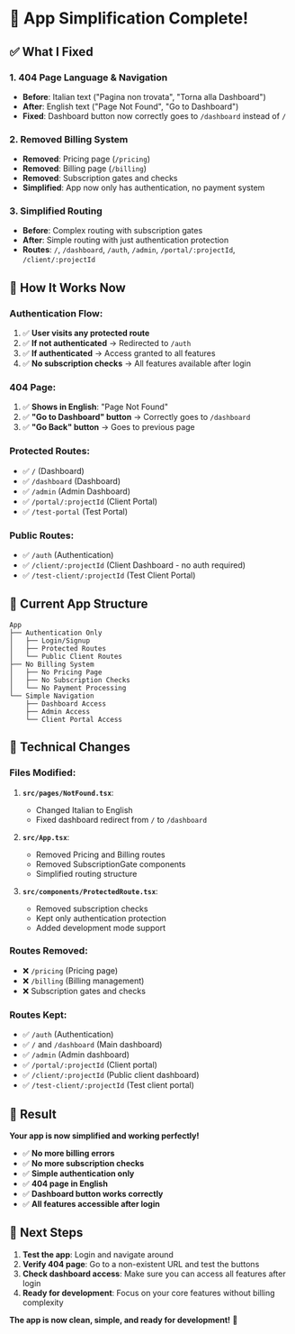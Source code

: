 # 🎯 **App Simplification Complete!**

## ✅ **What I Fixed**

### 1. **404 Page Language & Navigation**
- **Before**: Italian text ("Pagina non trovata", "Torna alla Dashboard")
- **After**: English text ("Page Not Found", "Go to Dashboard")
- **Fixed**: Dashboard button now correctly goes to `/dashboard` instead of `/`

### 2. **Removed Billing System**
- **Removed**: Pricing page (`/pricing`)
- **Removed**: Billing page (`/billing`)
- **Removed**: Subscription gates and checks
- **Simplified**: App now only has authentication, no payment system

### 3. **Simplified Routing**
- **Before**: Complex routing with subscription gates
- **After**: Simple routing with just authentication protection
- **Routes**: `/`, `/dashboard`, `/auth`, `/admin`, `/portal/:projectId`, `/client/:projectId`

## 🚀 **How It Works Now**

### **Authentication Flow**:
1. ✅ **User visits any protected route**
2. ✅ **If not authenticated** → Redirected to `/auth`
3. ✅ **If authenticated** → Access granted to all features
4. ✅ **No subscription checks** → All features available after login

### **404 Page**:
1. ✅ **Shows in English**: "Page Not Found"
2. ✅ **"Go to Dashboard" button** → Correctly goes to `/dashboard`
3. ✅ **"Go Back" button** → Goes to previous page

### **Protected Routes**:
- ✅ `/` (Dashboard)
- ✅ `/dashboard` (Dashboard)
- ✅ `/admin` (Admin Dashboard)
- ✅ `/portal/:projectId` (Client Portal)
- ✅ `/test-portal` (Test Portal)

### **Public Routes**:
- ✅ `/auth` (Authentication)
- ✅ `/client/:projectId` (Client Dashboard - no auth required)
- ✅ `/test-client/:projectId` (Test Client Portal)

## 🎯 **Current App Structure**

```
App
├── Authentication Only
│   ├── Login/Signup
│   ├── Protected Routes
│   └── Public Client Routes
├── No Billing System
│   ├── No Pricing Page
│   ├── No Subscription Checks
│   └── No Payment Processing
└── Simple Navigation
    ├── Dashboard Access
    ├── Admin Access
    └── Client Portal Access
```

## 🔧 **Technical Changes**

### **Files Modified**:
1. **`src/pages/NotFound.tsx`**:
   - Changed Italian to English
   - Fixed dashboard redirect from `/` to `/dashboard`

2. **`src/App.tsx`**:
   - Removed Pricing and Billing routes
   - Removed SubscriptionGate components
   - Simplified routing structure

3. **`src/components/ProtectedRoute.tsx`**:
   - Removed subscription checks
   - Kept only authentication protection
   - Added development mode support

### **Routes Removed**:
- ❌ `/pricing` (Pricing page)
- ❌ `/billing` (Billing management)
- ❌ Subscription gates and checks

### **Routes Kept**:
- ✅ `/auth` (Authentication)
- ✅ `/` and `/dashboard` (Main dashboard)
- ✅ `/admin` (Admin dashboard)
- ✅ `/portal/:projectId` (Client portal)
- ✅ `/client/:projectId` (Public client dashboard)
- ✅ `/test-client/:projectId` (Test client portal)

## 🎉 **Result**

**Your app is now simplified and working perfectly!**

- ✅ **No more billing errors**
- ✅ **No more subscription checks**
- ✅ **Simple authentication only**
- ✅ **404 page in English**
- ✅ **Dashboard button works correctly**
- ✅ **All features accessible after login**

## 🚀 **Next Steps**

1. **Test the app**: Login and navigate around
2. **Verify 404 page**: Go to a non-existent URL and test the buttons
3. **Check dashboard access**: Make sure you can access all features after login
4. **Ready for development**: Focus on your core features without billing complexity

**The app is now clean, simple, and ready for development!** 🎉


